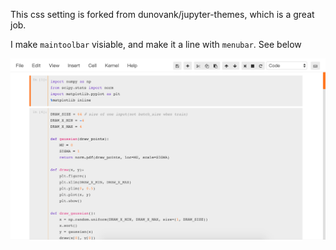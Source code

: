 This css setting is forked from dunovank/jupyter-themes, which is a great job.

I make `maintoolbar` visiable, and make it a line with `menubar`. See below

<img src="./assets/grade3-modified.png">

